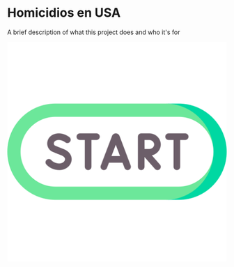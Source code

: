 # Homicidios en USA 

A brief description of what this project does and who it's for

![Muerte](/images/start.png/)
